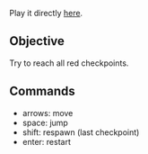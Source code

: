 
Play it directly [here](http://rawgit.com/rqndom/another-game/master/game.html).

## Objective

Try to reach all red checkpoints.

## Commands

* arrows: move
* space: jump
* shift: respawn (last checkpoint)
* enter: restart
